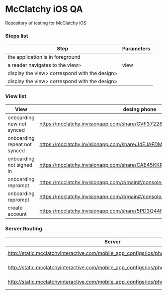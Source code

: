 # McClatchy iOS QA

Repository of testing for McClatchy iOS 

### Steps list

| Step | Parameters |
| --- |--- |
| the application is in foreground |
| a reader navigates to the view> |view|
| display the view>  correspond with the design> |
| display the view>  correspond with the design> |

### View list

| View | desing phone| desing tablet|
| ---  |  ---  | ---  |
|onboarding new not synced|https://mcclatchy.invisionapp.com/share/GVF37226Y||
|onboarding repeat not synced|https://mcclatchy.invisionapp.com/share/J4EJAFDMP||
|onboarding not signed in|https://mcclatchy.invisionapp.com/share/CAE45KKRV||
|onboarding reprompt|https://mcclatchy.invisionapp.com/d/main#/console/10899958/260106779/preview||
|onboarding reprompt|https://mcclatchy.invisionapp.com/d/main#/console/10899958/260106779/preview||
|create account|https://mcclatchy.invisionapp.com/share/5PD3Q44FD |https://mcclatchy.invisionapp.com/share/XPD4GMA7E |

### Server Routing
| Server  | Project|
| ---  |---  |
| http://static.mcclatchyinteractive.com/mobile_app_configs/ios/phoenix/ | mcclatchy-ios-qa/src/test/resources/api/phoenix |
| http://static.mcclatchyinteractive.com/mobile_app_configs/ios/phoenix/testSection/peter/ | mcclatchy-ios-qa/src/test/resources/api/config |
| http://static.mcclatchyinteractive.com/mobile_app_configs/ios/phoenix/testSection/ | mcclatchy-ios-qa/src/test/resources/api/phoenix/testSection |